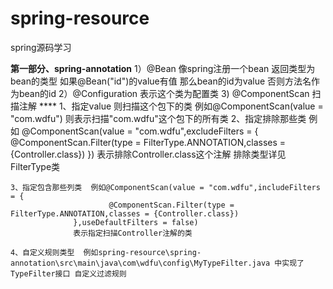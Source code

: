 # spring-resource
spring源码学习

**第一部分、spring-annotation**
1）@Bean 像spring注册一个bean
      返回类型为bean的类型  如果@Bean("id")的value有值 那么bean的id为value 否则方法名作为bean的id
2）@Configuration 表示这个类为配置类
3) @ComponentScan  扫描注解 ****
    1、指定value 则扫描这个包下的类  例如@ComponentScan(value = "com.wdfu")  则表示扫描"com.wdfu"这个包下的所有类
    2、指定排除那些类 例如 @ComponentScan(value = "com.wdfu",excludeFilters = {
                         @ComponentScan.Filter(type = FilterType.ANNOTATION,classes = {Controller.class})
                 })
                 表示排除Controller.class这个注解  排除类型详见 FilterType类
                 
    3、指定包含那些列类  例如@ComponentScan(value = "com.wdfu",includeFilters = {
                          @ComponentScan.Filter(type = FilterType.ANNOTATION,classes = {Controller.class})
                  },useDefaultFilters = false)
                  表示指定扫描Controller注解的类
    
    4、自定义规则类型  例如spring-resource\spring-annotation\src\main\java\com\wdfu\config\MyTypeFilter.java 中实现了TypeFilter接口 自定义过滤规则
    
    
